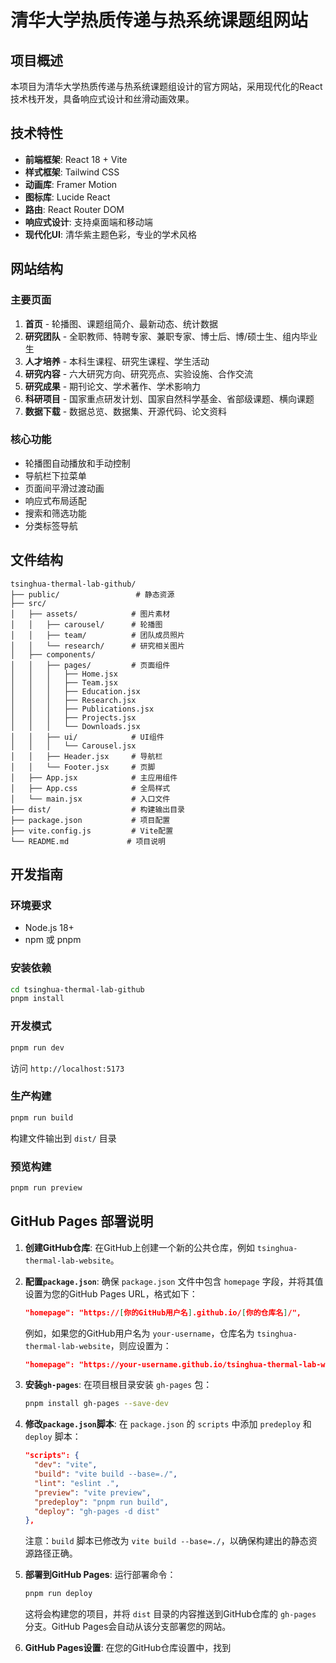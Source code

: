# 清华大学热质传递与热系统课题组网站

## 项目概述

本项目为清华大学热质传递与热系统课题组设计的官方网站，采用现代化的React技术栈开发，具备响应式设计和丝滑动画效果。

## 技术特性

- **前端框架**: React 18 + Vite
- **样式框架**: Tailwind CSS
- **动画库**: Framer Motion
- **图标库**: Lucide React
- **路由**: React Router DOM
- **响应式设计**: 支持桌面端和移动端
- **现代化UI**: 清华紫主题色彩，专业的学术风格

## 网站结构

### 主要页面
1. **首页** - 轮播图、课题组简介、最新动态、统计数据
2. **研究团队** - 全职教师、特聘专家、兼职专家、博士后、博/硕士生、组内毕业生
3. **人才培养** - 本科生课程、研究生课程、学生活动
4. **研究内容** - 六大研究方向、研究亮点、实验设施、合作交流
5. **研究成果** - 期刊论文、学术著作、学术影响力
6. **科研项目** - 国家重点研发计划、国家自然科学基金、省部级课题、横向课题
7. **数据下载** - 数据总览、数据集、开源代码、论文资料

### 核心功能
- 轮播图自动播放和手动控制
- 导航栏下拉菜单
- 页面间平滑过渡动画
- 响应式布局适配
- 搜索和筛选功能
- 分类标签导航

## 文件结构

```
tsinghua-thermal-lab-github/
├── public/                 # 静态资源
├── src/
│   ├── assets/            # 图片素材
│   │   ├── carousel/      # 轮播图
│   │   ├── team/          # 团队成员照片
│   │   └── research/      # 研究相关图片
│   ├── components/
│   │   ├── pages/         # 页面组件
│   │   │   ├── Home.jsx
│   │   │   ├── Team.jsx
│   │   │   ├── Education.jsx
│   │   │   ├── Research.jsx
│   │   │   ├── Publications.jsx
│   │   │   ├── Projects.jsx
│   │   │   └── Downloads.jsx
│   │   ├── ui/            # UI组件
│   │   │   └── Carousel.jsx
│   │   ├── Header.jsx     # 导航栏
│   │   └── Footer.jsx     # 页脚
│   ├── App.jsx            # 主应用组件
│   ├── App.css            # 全局样式
│   └── main.jsx           # 入口文件
├── dist/                  # 构建输出目录
├── package.json           # 项目配置
├── vite.config.js         # Vite配置
└── README.md             # 项目说明
```

## 开发指南

### 环境要求
- Node.js 18+
- npm 或 pnpm

### 安装依赖
```bash
cd tsinghua-thermal-lab-github
pnpm install
```

### 开发模式
```bash
pnpm run dev
```
访问 `http://localhost:5173`

### 生产构建
```bash
pnpm run build
```
构建文件输出到 `dist/` 目录

### 预览构建
```bash
pnpm run preview
```

## GitHub Pages 部署说明

1. **创建GitHub仓库**: 在GitHub上创建一个新的公共仓库，例如 `tsinghua-thermal-lab-website`。

2. **配置`package.json`**: 确保 `package.json` 文件中包含 `homepage` 字段，并将其值设置为您的GitHub Pages URL，格式如下：
   ```json
   "homepage": "https://[你的GitHub用户名].github.io/[你的仓库名]/",
   ```
   例如，如果您的GitHub用户名为 `your-username`，仓库名为 `tsinghua-thermal-lab-website`，则应设置为：
   ```json
   "homepage": "https://your-username.github.io/tsinghua-thermal-lab-website/",
   ```

3. **安装`gh-pages`**: 在项目根目录安装 `gh-pages` 包：
   ```bash
   pnpm install gh-pages --save-dev
   ```

4. **修改`package.json`脚本**: 在 `package.json` 的 `scripts` 中添加 `predeploy` 和 `deploy` 脚本：
   ```json
   "scripts": {
     "dev": "vite",
     "build": "vite build --base=./",
     "lint": "eslint .",
     "preview": "vite preview",
     "predeploy": "pnpm run build",
     "deploy": "gh-pages -d dist"
   },
   ```
   注意：`build` 脚本已修改为 `vite build --base=./`，以确保构建出的静态资源路径正确。

5. **部署到GitHub Pages**: 运行部署命令：
   ```bash
   pnpm run deploy
   ```
   这将会构建您的项目，并将 `dist` 目录的内容推送到GitHub仓库的 `gh-pages` 分支。GitHub Pages会自动从该分支部署您的网站。

6. **GitHub Pages设置**: 在您的GitHub仓库设置中，找到 

